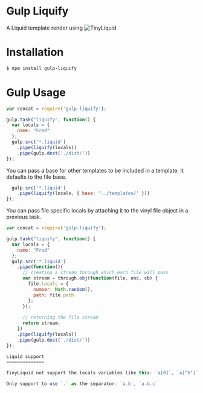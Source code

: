 Gulp Liquify
==============

A Liquid template render using ![TinyLiquid](https://github.com/leizongmin/tinyliquid/)

Installation
============

```bash
$ npm install gulp-liquify
```

Gulp Usage
=============

```js
var concat = require('gulp-liquify');

gulp.task("liquify", function() {
  var locals = {
    name: "Fred"
  };
  gulp.src('*.liquid')
    .pipe(liquify(locals))
    .pipe(gulp.dest('./dist/'))
});
```

You can pass a base for other templates to be included in a template. It defaults to the file base.

```js
  gulp.src('*.liquid')
    .pipe(liquify(locals, { base: "../templates/" }))
});
```
You can pass file specific locals by attaching it to the vinyl file object in a previous task.

```js
var concat = require('gulp-liquify');

gulp.task("liquify", function() {
  var locals = {
    name: "Fred"
  };
  gulp.src('*.liquid')
    .pipe(function(){
      // creating a stream through which each file will pass
      var stream = through.obj(function(file, enc, cb) {
        file.locals = {
          number: Math.random(),
          path: file.path
        };
      });
      
      // returning the file stream
      return stream;
    })
    .pipe(liquify(locals))
    .pipe(gulp.dest('./dist/'))
});

Liquid support
==============

TinyLiquid not support the locals variables like this: `a[0]`, `a["b"]`, `a[0]["b"]` and so on.

Only support to use `.` as the separator: `a.b`, `a.b.c`